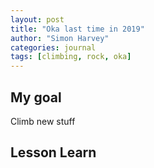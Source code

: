 ```yaml
---
layout: post
title: "Oka last time in 2019"
author: "Simon Harvey"
categories: journal
tags: [climbing, rock, oka]
---
```



## My goal

Climb new stuff

## Lesson Learn
